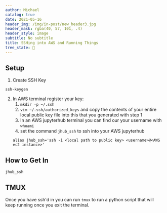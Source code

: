```yaml
---
author: Michael
catalog: true
date: 2021-05-16
header_img: /img/in-post/new_header3.jpg
header_mask: rgba(40, 57, 101, .4)
header_style: image
subtitle: No subtitle
title: SSHing into AWS and Running Things
tree_state: 🌱
---
```


## Setup
1. Create SSH Key
```
ssh-keygen
```
2. In AWS terminal register your key:
	1. `mkdir -p ~/.ssh`
	2. `vim ~/.ssh/authorized_keys` and copy the contents of your entire local public key file into this that you generated with step 1
	3. In an AWS jupyterhub terminal you can find our your username with `whoami`
	4. set the command `jhub_ssh` to ssh into your AWS jupyterhub
	```
	alias jhub_ssh='ssh -i <local path to public key> <username>@<AWS ec2 instance>'
	```

## How to Get In
`jhub_ssh`

## TMUX
Once you have ssh'd in you can run `tmux` to run a python script that will keep running once you exit the terminal.
